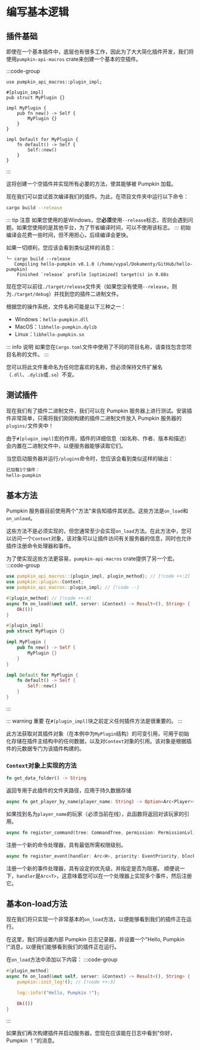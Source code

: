 # 编写基本逻辑

## 插件基础

即使在一个基本插件中，底层也有很多工作，因此为了大大简化插件开发，我们将使用`pumpkin-api-macros` crate来创建一个基本的空插件。

:::code-group

```rs:line-numbers [lib.rs]
use pumpkin_api_macros::plugin_impl;

#[plugin_impl]
pub struct MyPlugin {}

impl MyPlugin {
    pub fn new() -> Self {
        MyPlugin {}
    }
}

impl Default for MyPlugin {
    fn default() -> Self {
        Self::new()
    }
}
```

:::

这将创建一个空插件并实现所有必要的方法，使其能够被 Pumpkin 加载。

现在我们可以尝试首次编译我们的插件。为此，在项目文件夹中运行以下命令：

```bash
cargo build --release
```

::: tip 注意
如果您使用的是Windows，您**必须**使用`--release`标志，否则会遇到问题。如果您使用的是其他平台，为了节省编译时间，可以不使用该标志。
:::
初始编译会花费一些时间，但不用担心，后续编译会更快。

如果一切顺利，您应该会看到类似这样的消息：

```log
╰─ cargo build --release
   Compiling hello-pumpkin v0.1.0 (/home/vypal/Dokumenty/GitHub/hello-pumpkin)
    Finished `release` profile [optimized] target(s) in 0.68s
```

现在您可以前往`./target/release`文件夹（如果您没有使用`--release`，则为`./target/debug`）并找到您的插件二进制文件。

根据您的操作系统，文件名称可能是以下三种之一：

- Windows：`hello-pumpkin.dll`
- MacOS：`libhello-pumpkin.dylib`
- Linux：`libhello-pumpkin.so`

::: info 说明
如果您在`Cargo.toml`文件中使用了不同的项目名称，请查找包含您项目名称的文件。
:::

您可以将此文件重命名为任何您喜欢的名称，但必须保持文件扩展名（`.dll`、`.dylib`或`.so`）不变。

## 测试插件

现在我们有了插件二进制文件，我们可以在 Pumpkin 服务器上进行测试。安装插件非常简单，只需将我们刚刚构建的插件二进制文件放入 Pumpkin 服务器的`plugins/`文件夹中！

由于`#[plugin_impl]`宏的作用，插件的详细信息（如名称、作者、版本和描述）会内置在二进制文件中，以便服务器能够读取它们。

当您启动服务器并运行`/plugins`命令时，您应该会看到类似这样的输出：

```bash
已加载1个插件：
hello-pumpkin
```

## 基本方法

 Pumpkin 服务器目前使用两个"方法"来告知插件其状态。这些方法是`on_load`和`on_unload`。

这些方法不是必须实现的，但您通常至少会实现`on_load`方法。在此方法中，您可以访问一个`Context`对象，该对象可以让插件访问有关服务器的信息，同时也允许插件注册命令处理器和事件。

为了使实现这些方法更容易，`pumpkin-api-macros` crate提供了另一个宏。
:::code-group

```rs [lib.rs]
use pumpkin_api_macros::{plugin_impl, plugin_method}; // [!code ++:2]
use pumpkin::plugin::Context;
use pumpkin_api_macros::plugin_impl; // [!code --]

#[plugin_method] // [!code ++:4]
async fn on_load(&mut self, server: &Context) -> Result<(), String> {
    Ok(())
}

#[plugin_impl]
pub struct MyPlugin {}

impl MyPlugin {
    pub fn new() -> Self {
        MyPlugin {}
    }
}

impl Default for MyPlugin {
    fn default() -> Self {
        Self::new()
    }
}
```

:::

::: warning 重要
在`#[plugin_impl]`块之前定义任何插件方法是很重要的。
:::

此方法获取对其插件对象（在本例中为`MyPlugin`结构）的可变引用，可用于初始化存储在插件主结构中的任何数据，以及对`Context`对象的引用。该对象是根据插件的元数据专门为该插件构建的。

### `Context`对象上实现的方法

```rs
fn get_data_folder() -> String
```

返回专用于此插件的文件夹路径，应用于持久数据存储

```rs
async fn get_player_by_name(player_name: String) -> Option<Arc<Player>>
```

如果找到名为`player_name`的玩家（必须当前在线），此函数将返回对该玩家的引用。

```rs
async fn register_command(tree: CommandTree, permission: PermissionLvl)
```

注册一个新的命令处理器，具有最低所需权限级别。

```rs
async fn register_event(handler: Arc<H>, priority: EventPriority, blocking: bool)
```

注册一个新的事件处理器，具有设定的优先级，并指定是否为阻塞。
顺便说一下，`handler`是`Arc<T>`，这意味着您可以在一个处理器上实现多个事件，然后注册它。

## 基本on-load方法

现在我们将只实现一个非常基本的`on_load`方法，以便能够看到我们的插件正在运行。

在这里，我们将设置内部 Pumpkin 日志记录器，并设置一个"Hello, Pumpkin !"消息，以便我们能够看到我们的插件正在运行。

在`on_load`方法中添加以下内容：
:::code-group

```rs [lib.rs]
#[plugin_method]
async fn on_load(&mut self, server: &Context) -> Result<(), String> {
    pumpkin::init_log!(); // [!code ++:3]

    log::info!("Hello, Pumpkin !");

    Ok(())
}
```

:::

如果我们再次构建插件并启动服务器，您现在应该能在日志中看到"你好， Pumpkin ！"的消息。
